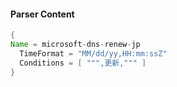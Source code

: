 #### Parser Content
```Java
{
Name = microsoft-dns-renew-jp
  TimeFormat = "MM/dd/yy,HH:mm:ssZ"
  Conditions = [ """,更新,""" ]
}
```